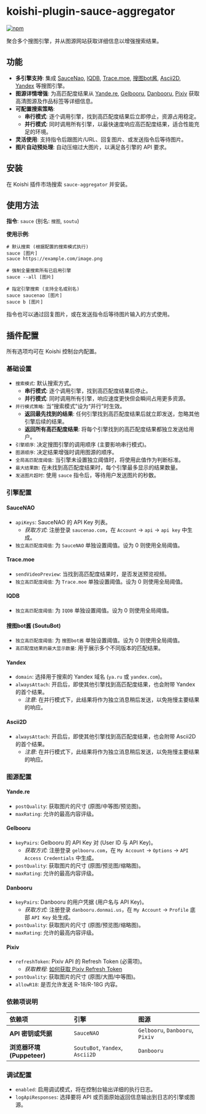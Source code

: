 # koishi-plugin-sauce-aggregator

[![npm](https://img.shields.io/npm/v/koishi-plugin-sauce-aggregator?style=flat-square)](https://www.npmjs.com/package/koishi-plugin-sauce-aggregator)

聚合多个搜图引擎，并从图源网站获取详细信息以增强搜索结果。

## 功能

- **多引擎支持**: 集成 [SauceNao](https://saucenao.com/), [IQDB](https://www.iqdb.org/), [Trace.moe](https://trace.moe/), [搜图bot酱](https://soutubot.moe/), [Ascii2D](https://ascii2d.net/), [Yandex](https://ya.ru/) 等搜图引擎。
- **图源详情增强**: 为高匹配度结果从 [Yande.re](https://yande.re/post), [Gelbooru](https://gelbooru.com/index.php?page=post&s=list&tags=all), [Danbooru](https://danbooru.donmai.us/), [Pixiv](https://www.pixiv.net/) 获取高清图源及作品标签等详细信息。
- **可配置搜索策略**:
  - **串行模式**: 逐个调用引擎，找到高匹配度结果后立即停止，资源占用稳定。
  - **并行模式**: 同时调用所有引擎，以最快速度响应高匹配度结果，适合性能充足的环境。
- **灵活使用**: 支持指令后跟图片/URL、回复图片、或发送指令后等待图片。
- **图片自动预处理**: 自动压缩过大图片，以满足各引擎的 API 要求。

## 安装

在 Koishi 插件市场搜索 `sauce-aggregator` 并安装。

## 使用方法

**指令**: `sauce` (别名: `搜图`, `soutu`)

**使用示例**:
```shell
# 默认搜索 (根据配置的搜索模式执行)
sauce [图片]
sauce https://example.com/image.png

# 强制全量搜索所有已启用引擎
sauce --all [图片]

# 指定引擎搜索 (支持全名或别名)
sauce saucenao [图片]
sauce b [图片]
```
指令也可以通过回复图片，或在发送指令后等待图片输入的方式使用。

## 插件配置

所有选项均可在 Koishi 控制台内配置。

### 基础设置

- `搜索模式`: 默认搜索方式。
  - **串行模式**: 逐个调用引擎，找到高匹配度结果后停止。
  - **并行模式**: 同时调用所有引擎，响应速度更快但会瞬间占用更多资源。
- `并行模式策略`: 当“搜索模式”设为“并行”时生效。
  - **返回最先找到的结果**: 任何引擎找到高匹配度结果后就立即发送，忽略其他引擎后续的结果。
  - **返回所有高匹配度结果**: 将每个引擎找到的高匹配度结果都独立发送给用户。
- `引擎顺序`: 决定搜图引擎的调用顺序 (主要影响串行模式)。
- `图源顺序`: 决定结果增强时调用图源的顺序。
- `全局高匹配度阈值`: 当引擎未设置独立阈值时，将使用此值作为判断标准。
- `最大结果数`: 在未找到高匹配度结果时，每个引擎最多显示的结果数量。
- `发送图片超时`: 使用 `sauce` 指令后，等待用户发送图片的秒数。

### 引擎配置

#### SauceNAO
- `apiKeys`: SauceNAO 的 API Key 列表。
  - *获取方式*: 注册登录 `saucenao.com`，在 `Account` -> `api` -> `api key` 中生成。
- `独立高匹配度阈值`: 为 `SauceNAO` 单独设置阈值。设为 0 则使用全局阈值。

#### Trace.moe
- `sendVideoPreview`: 当找到高匹配度结果时，是否发送预览视频。
- `独立高匹配度阈值`: 为 `Trace.moe` 单独设置阈值。设为 0 则使用全局阈值。

#### IQDB
- `独立高匹配度阈值`: 为 `IQDB` 单独设置阈值。设为 0 则使用全局阈值。

#### 搜图bot酱 (SoutuBot)
- `独立高匹配度阈值`: 为 `搜图bot酱` 单独设置阈值。设为 0 则使用全局阈值。
- `高匹配度结果的最大显示数量`: 用于展示多个不同版本的匹配结果。

#### Yandex
- `domain`: 选择用于搜索的 Yandex 域名 (`ya.ru` 或 `yandex.com`)。
- `alwaysAttach`: 开启后，即使其他引擎找到高匹配度结果，也会附带 Yandex 的首个结果。
  - *注意*: 在并行模式下，此结果将作为独立消息稍后发送，以免拖慢主要结果的响应。

#### Ascii2D
- `alwaysAttach`: 开启后，即使其他引擎找到高匹配度结果，也会附带 Ascii2D 的首个结果。
  - *注意*: 在并行模式下，此结果将作为独立消息稍后发送，以免拖慢主要结果的响应。

### 图源配置

#### Yande.re
- `postQuality`: 获取图片的尺寸 (原图/中等图/预览图)。
- `maxRating`: 允许的最高内容评级。

#### Gelbooru
- `keyPairs`: Gelbooru 的 API Key 对 (User ID 与 API Key)。
  - *获取方式*: 注册登录 `gelbooru.com`，在 `My Account` -> `Options` -> `API Access Credentials` 中生成。
- `postQuality`: 获取图片的尺寸 (原图/预览图/缩略图)。
- `maxRating`: 允许的最高内容评级。

#### Danbooru
- `keyPairs`: Danbooru 的用户凭据 (用户名与 API Key)。
  - *获取方式*: 注册登录 `danbooru.donmai.us`，在 `My Account` -> `Profile` 底部 `API Key` 处生成。
- `postQuality`: 获取图片的尺寸 (原图/预览图/缩略图)。
- `maxRating`: 允许的最高内容评级。

#### Pixiv
- `refreshToken`: Pixiv API 的 Refresh Token (必需项)。
  - *获取教程*: [如何获取 Pixiv Refresh Token](https://www.nanoka.top/posts/e78ef86/)
- `postQuality`: 获取图片的尺寸 (原图/大图/中等图)。
- `allowR18`: 是否允许发送 R-18/R-18G 内容。

### 依赖项说明

| 依赖项 | 引擎 | 图源 |
| :--- | :--- | :--- |
| **API 密钥或凭据** | `SauceNAO` | `Gelbooru`, `Danbooru`, `Pixiv` |
| **浏览器环境 (Puppeteer)** | `SoutuBot`, `Yandex`, `Ascii2D` | `Danbooru` |

### 调试配置

- `enabled`: 启用调试模式，将在控制台输出详细的执行日志。
- `logApiResponses`: 选择要将 API 或页面原始返回信息输出到日志的引擎或图源。